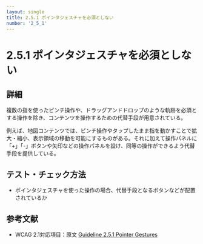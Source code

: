 ```yaml
---
layout: single
title: 2.5.1 ポインタジェスチャを必須としない
number: '2_5_1'
---
```


# 2.5.1 ポインタジェスチャを必須としない

## 詳細

複数の指を使ったピンチ操作や、ドラッグアンドドロップのような軌跡を必須とする操作を除き、コンテンツを操作するための代替手段が用意されている。

例えば、地図コンテンツでは、ピンチ操作やタップしたまま指を動かすことで拡大・縮小、表示領域の移動を可能にするものがある。それに加えて操作パネルに「+」「-」ボタンや矢印などの操作パネルを設け、同等の操作ができるよう代替手段を提供している。

## テスト・チェック方法

- ポインタジェスチャを使った操作の場合、代替手段となるボタンなどが配置されているか

## 参考文献

- WCAG 2.1対応項目：原文 [Guideline 2.5.1 Pointer Gestures](https://www.w3.org/WAI/WCAG21/Understanding/pointer-gestures.html)
